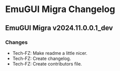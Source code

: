 # EmuGUI Migra Changelog

## EmuGUI Migra v2024.11.0.0.1_dev

### Changes

- Tech-FZ: Make readme a little nicer.
- Tech-FZ: Create changelog.
- Tech-FZ: Create contributors file.